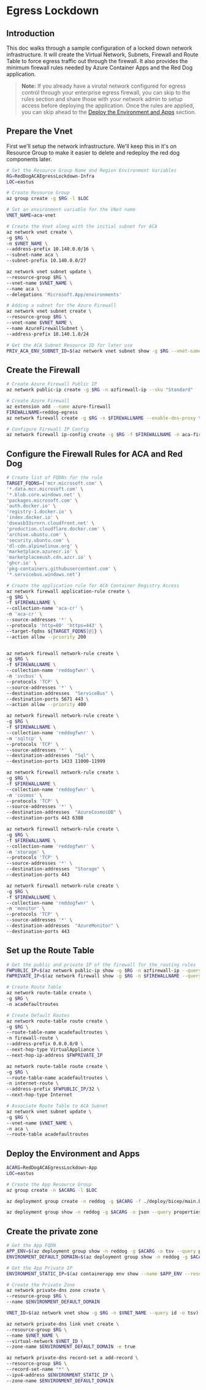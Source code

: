 # Egress Lockdown

## Introduction

This doc walks through a sample configuration of a locked down network infrastructure. It will create the Virtual Network, Subnets, Firewall and Route Table to force egress traffic out through the firewall. It also provides the minimum firewall rules needed by Azure Container Apps and the Red Dog application.

> **Note:** If you already have a virutal network configured for egress control through your enterprise egress firewall, you can skip to the rules section and share those with your network admin to setup access before deploying the application. Once the rules are applied, you can skip ahead to the [Deploy the Environment and Apps](#deploy-the-environment-and-apps) section.

## Prepare the Vnet

First we'll setup the network infrastructure. We'll keep this in it's on Resource Group to make it easier to delete and redeploy the red dog components later.

```bash
# Set the Resource Group Name and Region Environment Variables
RG=RedDogACAEgressLockdown-Infra
LOC=eastus

# Create Resource Group
az group create -g $RG -l $LOC

# Set an environment variable for the VNet name
VNET_NAME=aca-vnet

# Create the Vnet along with the initial subnet for ACA
az network vnet create \
-g $RG \
-n $VNET_NAME \
--address-prefix 10.140.0.0/16 \
--subnet-name aca \
--subnet-prefix 10.140.0.0/27

az network vnet subnet update \
--resource-group $RG \
--vnet-name $VNET_NAME \
--name aca \
--delegations 'Microsoft.App/environments'

# Adding a subnet for the Azure Firewall
az network vnet subnet create \
--resource-group $RG \
--vnet-name $VNET_NAME \
--name AzureFirewallSubnet \
--address-prefix 10.140.1.0/24

# Get the ACA Subnet Resource ID for later use
PRIV_ACA_ENV_SUBNET_ID=$(az network vnet subnet show -g $RG --vnet-name $VNET_NAME -n aca --query id -o tsv)

```

## Create the Firewall

```bash
# Create Azure Firewall Public IP
az network public-ip create -g $RG -n azfirewall-ip --sku "Standard"

# Create Azure Firewall
az extension add --name azure-firewall
FIREWALLNAME=reddog-egress
az network firewall create -g $RG -n $FIREWALLNAME --enable-dns-proxy true

# Configure Firewall IP Config
az network firewall ip-config create -g $RG -f $FIREWALLNAME -n aca-firewallconfig --public-ip-address azfirewall-ip --vnet-name $VNET_NAME
```

## Configure the Firewall Rules for ACA and Red Dog

```bash
# Create list of FQDNs for the rule
TARGET_FQDNS=('mcr.microsoft.com' \
'*.data.mcr.microsoft.com' \
'*.blob.core.windows.net' \
'packages.microsoft.com' \
'auth.docker.io' \
'registry-1.docker.io' \
'index.docker.io' \
'dseasb33srnrn.cloudfront.net' \
'production.cloudflare.docker.com' \
'archive.ubuntu.com' \
'security.ubuntu.com' \
'dl-cdn.alpinelinux.org' \
'marketplace.azurecr.io' \
'marketplaceeush.cdn.azcr.io' \
'ghcr.io' \
'pkg-containers.githubusercontent.com' \
'*.servicebus.windows.net')

# Create the application rule for ACA Container Registry Access
az network firewall application-rule create \
-g $RG \
-f $FIREWALLNAME \
--collection-name 'aca-cr' \
-n 'aca-cr' \
--source-addresses '*' \
--protocols 'http=80' 'https=443' \
--target-fqdns ${TARGET_FQDNS[@]} \
--action allow --priority 200


az network firewall network-rule create \
-g $RG \
-f $FIREWALLNAME \
--collection-name 'reddogfwnr' \
-n 'svcbus' \
--protocols 'TCP' \
--source-addresses '*' \
--destination-addresses  "ServiceBus" \
--destination-ports 5671 443 \
--action allow --priority 400

az network firewall network-rule create \
-g $RG \
-f $FIREWALLNAME \
--collection-name 'reddogfwnr' \
-n 'sqltcp' \
--protocols 'TCP' \
--source-addresses '*' \
--destination-addresses  "Sql" \
--destination-ports 1433 11000-11999

az network firewall network-rule create \
-g $RG \
-f $FIREWALLNAME \
--collection-name 'reddogfwnr' \
-n 'cosmos' \
--protocols 'TCP' \
--source-addresses '*' \
--destination-addresses  "AzureCosmosDB" \
--destination-ports 443 6380

az network firewall network-rule create \
-g $RG \
-f $FIREWALLNAME \
--collection-name 'reddogfwnr' \
-n 'storage' \
--protocols 'TCP' \
--source-addresses '*' \
--destination-addresses  "Storage" \
--destination-ports 443

az network firewall network-rule create \
-g $RG \
-f $FIREWALLNAME \
--collection-name 'reddogfwnr' \
-n 'monitor' \
--protocols 'TCP' \
--source-addresses '*' \
--destination-addresses  "AzureMonitor" \
--destination-ports 443
```

## Set up the Route Table

```bash
# Get the public and private IP of the firewall for the routing rules
FWPUBLIC_IP=$(az network public-ip show -g $RG -n azfirewall-ip --query "ipAddress" -o tsv)
FWPRIVATE_IP=$(az network firewall show -g $RG -n $FIREWALLNAME --query "ipConfigurations[0].privateIPAddress" -o tsv)

# Create Route Table
az network route-table create \
-g $RG \
-n acadefaultroutes

# Create Default Routes
az network route-table route create \
-g $RG \
--route-table-name acadefaultroutes \
-n firewall-route \
--address-prefix 0.0.0.0/0 \
--next-hop-type VirtualAppliance \
--next-hop-ip-address $FWPRIVATE_IP

az network route-table route create \
-g $RG \
--route-table-name acadefaultroutes \
-n internet-route \
--address-prefix $FWPUBLIC_IP/32 \
--next-hop-type Internet

# Associate Route Table to ACA Subnet
az network vnet subnet update \
-g $RG \
--vnet-name $VNET_NAME \
-n aca \
--route-table acadefaultroutes
```

## Deploy the Environment and Apps

```bash
ACARG=RedDogACAEgressLockdown-App
LOC=eastus

# Create the App Resource Group
az group create -n $ACARG -l $LOC

az deployment group create -n reddog -g $ACARG -f ./deploy/bicep/main.bicep --parameters vnetSubnetId=$PRIV_ACA_ENV_SUBNET_ID

az deployment group show -n reddog -g $ACARG -o json --query properties.outputs.urls.value
```

## Create the private zone

```bash
# Get the App FQDN
APP_ENV=$(az deployment group show -n reddog -g $ACARG -o tsv --query properties.outputs.capsenvname.value)
ENVIRONMENT_DEFAULT_DOMAIN=$(az deployment group show -n reddog -g $ACARG -o tsv --query properties.outputs.capsenvfqdn.value)

# Get the App Private IP
ENVIRONMENT_STATIC_IP=$(az containerapp env show --name $APP_ENV --resource-group ${ACARG} --query properties.staticIp --out tsv)

# Create the Private Zone
az network private-dns zone create \
--resource-group $RG \
--name $ENVIRONMENT_DEFAULT_DOMAIN

VNET_ID=$(az network vnet show -g $RG -n $VNET_NAME --query id -o tsv)

az network private-dns link vnet create \
--resource-group $RG \
--name $VNET_NAME \
--virtual-network $VNET_ID \
--zone-name $ENVIRONMENT_DEFAULT_DOMAIN -e true

az network private-dns record-set a add-record \
--resource-group $RG \
--record-set-name "*" \
--ipv4-address $ENVIRONMENT_STATIC_IP \
--zone-name $ENVIRONMENT_DEFAULT_DOMAIN

```
